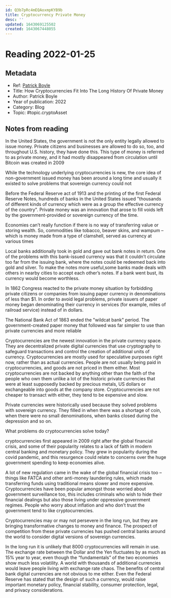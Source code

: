 ```yaml
---
id: Q3b7pRc4mEQAoxmpKYB9b
title: Cryptocurrency Private Money
desc: ''
updated: 1643069125502
created: 1643067448055
---
```

# Reading 2022-01-25

## Metadata

- Ref: [Patrick Boyle](https://www.youtube.com/watch?v=l7hZjV2rsbQ)
- Title: How Cryptocurrencies Fit Into The Long History Of Private Money
- Author: Patrick Boyle
- Year of publication: 2022
- Category: Blog
- Topic: #topic.cryptoAsset

## Notes from reading

In the United States, the government is not the only entity legally allowed to issue money. Private citizens and businesses are allowed to do so, too, and throughout U.S. history, they have done this. This type of money is referred to as private money, and it had mostly disappeared from circulation until Bitcoin was created in 2009

While the technology underlying cryptocurrencies is new, the core idea of non-government issued money has been around a long time and usually it existed to solve problems that sovereign currency could not

Before the Federal Reserve act of 1913 and the printing 
of the first Federal Reserve Notes, hundreds of banks in the United States issued "thousands of different kinds of currency which were as a group the effective currency of the country". Private money was an innovation that arose to fill voids left by the government-provided or sovereign currency of the time.

Economies can’t really function if there is no way of transferring value or storing wealth. So, commodities like tobacco, beaver skins, and wampum – which is money made from a type of clamshell, served as currency at various times

Local banks additionally took in gold and gave out bank notes in return. One of the problems with this bank-issued currency was that it couldn’t circulate too far from the issuing bank, where the notes could be redeemed back into gold and silver. To make the notes more useful,some banks made deals with others in nearby cities to accept each other’s notes. If a bank went bust, its currency would become worthless. 

In 1862 Congress reacted to the private money situation by forbidding private citizens or companies from issuing paper currency in denominations of less than $1. In order to avoid legal problems, private issuers of paper money began denominating their currency in services (for example, miles of railroad service) instead of in dollars.

The National Bank Act of 1863 ended the "wildcat bank" period. The government-created paper money that followed was far simpler to use than private currencies and more reliable

Cryptocurrencies are the newest innovation in the private currency space. They are decentralized private digital currencies that use cryptography to safeguard transactions
and control the creation of additional units of currency. Cryptocurrencies are mostly used for speculative purposes right now, rather than as actual currencies. People are not usually being paid in cryptocurrencies, and goods are not priced in them either. Most cryptocurrencies are not backed by anything other than the faith of the people who own them unlike a lot of the historic private currencies that were at least supposedly backed by precious metals, US dollars or exchangeable into goods at the company store. Cryptocurrencies are not cheaper to transact with either, they tend to be expensive and slow. 

Private currencies were historically used because they solved problems with sovereign currency. They filled in when there was a shortage of coin, when there were no small denominations, when banks closed during the depression and so on.

What problems do cryptocurrencies solve today?

cryptocurrencies first appeared in 2009 right after the global financial crisis, and some of their popularity relates to a lack of faith in modern central banking and monetary policy. They grew in popularity during the covid pandemic, and this resurgence could relate to concerns over the huge government spending to keep economies alive.

A lot of new regulation came in the wake of the global financial crisis too – things like FATCA and other anti-money laundering rules, which made transferring funds using traditional means slower and more expensive. Cryptocurrencies have been popular amongst those worried about government surveillance too, this includes criminals who wish to hide their financial dealings but also those
living under oppressive government regimes. People who worry about inflation and who don’t trust the government tend to like cryptocurrencies.

Cryptocurrencies may or may not persevere in the long run, but they are bringing transformative changes to money and finance. The prospect of competition from these private currencies has pushed central banks around the world to consider digital versions of sovereign currencies. 

In the long run it is unlikely that 8000 cryptocurrencies will remain in use. The exchange rate between the Dollar and the Yen fluctuates by as much as 15% year to year, even though the “fundamentals” of the two economies show much less volatility. A world with thousands of additional currencies would leave people living with exchange rate chaos. The benefits of central bank digital currencies are not obvious to me either. Even the Federal Reserve has stated that the design of such a currency, would raise important monetary policy, financial stability, consumer protection, legal, and privacy considerations.